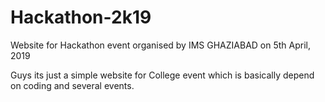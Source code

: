 # Hackathon-2k19
Website for Hackathon event organised by IMS GHAZIABAD on 5th April, 2019

Guys its just a simple website for College event which is basically depend on coding and several events.

